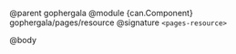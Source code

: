 @parent gophergala
@module {can.Component} gophergala/pages/resource <pages-resource>
@signature `<pages-resource>`

@body

## <pages-resource>

